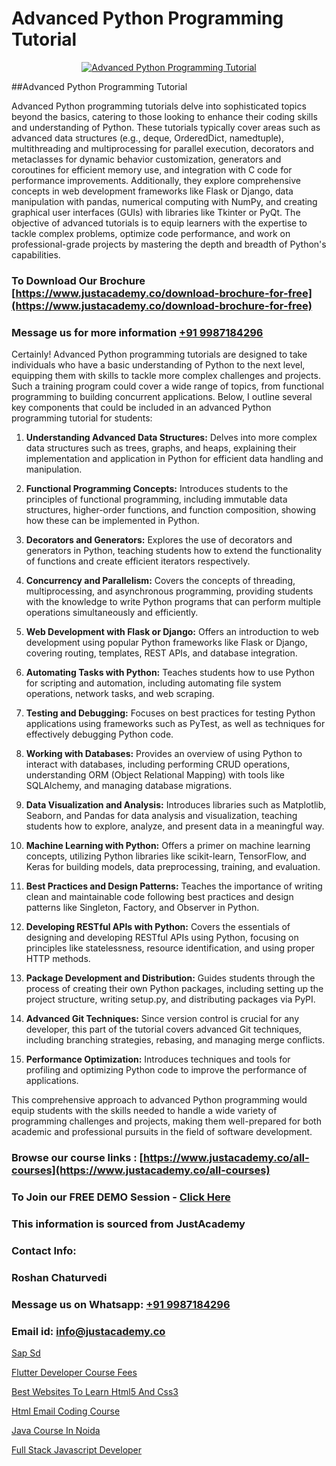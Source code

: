# Advanced Python Programming Tutorial

<p align="center">
  <a href="https://justacademy.co/course-detail/python-training">
    <img src="https://justacademy.co/storage2/course_image/1709713400_course_image.webp" alt="Advanced Python Programming Tutorial">
  </a>
</p>
##Advanced Python Programming Tutorial

Advanced Python programming tutorials delve into sophisticated topics beyond the basics, catering to those looking to enhance their coding skills and understanding of Python. These tutorials typically cover areas such as advanced data structures (e.g., deque, OrderedDict, namedtuple), multithreading and multiprocessing for parallel execution, decorators and metaclasses for dynamic behavior customization, generators and coroutines for efficient memory use, and integration with C code for performance improvements. Additionally, they explore comprehensive concepts in web development frameworks like Flask or Django, data manipulation with pandas, numerical computing with NumPy, and creating graphical user interfaces (GUIs) with libraries like Tkinter or PyQt. The objective of advanced tutorials is to equip learners with the expertise to tackle complex problems, optimize code performance, and work on professional-grade projects by mastering the depth and breadth of Python's capabilities.
### To Download Our Brochure [https://www.justacademy.co/download-brochure-for-free](https://www.justacademy.co/download-brochure-for-free)
### Message us for more information [+91 9987184296](https://api.whatsapp.com/send?phone=919987184296)
Certainly! Advanced Python programming tutorials are designed to take individuals who have a basic understanding of Python to the next level, equipping them with skills to tackle more complex challenges and projects. Such a training program could cover a wide range of topics, from functional programming to building concurrent applications. Below, I outline several key components that could be included in an advanced Python programming tutorial for students:

1) **Understanding Advanced Data Structures:** Delves into more complex data structures such as trees, graphs, and heaps, explaining their implementation and application in Python for efficient data handling and manipulation.

2) **Functional Programming Concepts:** Introduces students to the principles of functional programming, including immutable data structures, higher-order functions, and function composition, showing how these can be implemented in Python.

3) **Decorators and Generators:** Explores the use of decorators and generators in Python, teaching students how to extend the functionality of functions and create efficient iterators respectively.

4) **Concurrency and Parallelism:** Covers the concepts of threading, multiprocessing, and asynchronous programming, providing students with the knowledge to write Python programs that can perform multiple operations simultaneously and efficiently.

5) **Web Development with Flask or Django:** Offers an introduction to web development using popular Python frameworks like Flask or Django, covering routing, templates, REST APIs, and database integration.

6) **Automating Tasks with Python:** Teaches students how to use Python for scripting and automation, including automating file system operations, network tasks, and web scraping.

7) **Testing and Debugging:** Focuses on best practices for testing Python applications using frameworks such as PyTest, as well as techniques for effectively debugging Python code.

8) **Working with Databases:** Provides an overview of using Python to interact with databases, including performing CRUD operations, understanding ORM (Object Relational Mapping) with tools like SQLAlchemy, and managing database migrations.

9) **Data Visualization and Analysis:** Introduces libraries such as Matplotlib, Seaborn, and Pandas for data analysis and visualization, teaching students how to explore, analyze, and present data in a meaningful way.

10) **Machine Learning with Python:** Offers a primer on machine learning concepts, utilizing Python libraries like scikit-learn, TensorFlow, and Keras for building models, data preprocessing, training, and evaluation.

11) **Best Practices and Design Patterns:** Teaches the importance of writing clean and maintainable code following best practices and design patterns like Singleton, Factory, and Observer in Python.

12) **Developing RESTful APIs with Python:** Covers the essentials of designing and developing RESTful APIs using Python, focusing on principles like statelessness, resource identification, and using proper HTTP methods.

13) **Package Development and Distribution:** Guides students through the process of creating their own Python packages, including setting up the project structure, writing setup.py, and distributing packages via PyPI.

14) **Advanced Git Techniques:** Since version control is crucial for any developer, this part of the tutorial covers advanced Git techniques, including branching strategies, rebasing, and managing merge conflicts.

15) **Performance Optimization:** Introduces techniques and tools for profiling and optimizing Python code to improve the performance of applications.

This comprehensive approach to advanced Python programming would equip students with the skills needed to handle a wide variety of programming challenges and projects, making them well-prepared for both academic and professional pursuits in the field of software development.

### Browse our course links : [https://www.justacademy.co/all-courses](https://www.justacademy.co/all-courses) 
### To Join our FREE DEMO Session - [Click Here](https://www.justacademy.co/register-for-course-demo)


### This information is sourced from JustAcademy
### Contact Info:
### Roshan Chaturvedi
### Message us on Whatsapp: [+91 9987184296](https://api.whatsapp.com/send?phone=919987184296)
### Email id: [info@justacademy.co](mailto:info@justacademy.co)
                
[Sap Sd](https://www.linkedin.com/pulse/sap-sd-justacademy-beangaluru-03sxc?trackingId=niLe8%2BkZv8SAu4oKmJ22Lg%3D%3D&lipi=urn%3Ali%3Apage%3Ad_flagship3_company_admin%3BV%2FJdwEmZTiK5hNIeM20IVA%3D%3D)

[Flutter Developer Course Fees](https://www.linkedin.com/pulse/flutter-developer-course-fees-justacademy-thane-7b2uc/)

[Best Websites To Learn Html5 And Css3](https://medium.com/@mistersumit961/best-websites-to-learn-html5-and-css3-6ca8fcd42ca8)

[Html Email Coding Course](https://medium.com/@kumarishimmi99/html-email-coding-course-0a9cc5a3443d)

[Java Course In Noida](https://justacademyin.github.io/justacademy/java-course-in-noida)

[Full Stack Javascript Developer](https://justacademyin.github.io/Articles/Full-Stack-Javascript-Developer)

